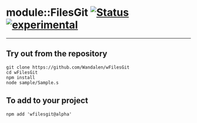 
# module::FilesGit  [![Status](https://github.com/Wandalen/wFilesGit/workflows/publish/badge.svg)](https://github.com/Wandalen/wFilesGit/actions?query=workflow%3Apublish) [![experimental](https://img.shields.io/badge/stability-experimental-orange.svg)](https://github.com/emersion/stability-badges#experimental)

___

## Try out from the repository
```
git clone https://github.com/Wandalen/wFilesGit
cd wFilesGit
npm install
node sample/Sample.s
```

## To add to your project
```
npm add 'wfilesgit@alpha'
```




